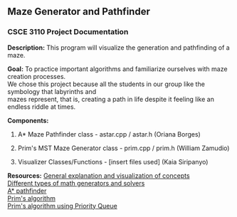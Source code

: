 ## Maze Generator and Pathfinder
### CSCE 3110 Project Documentation

**Description:**
This program will visualize the generation and pathfinding of a maze.

**Goal:**
To practice important algorithms and familiarize ourselves with maze creation processes.  
We chose this project because all the students in our group like the symbology that labyrinths and  
mazes represent, that is, creating a path in life despite it feeling like an endless riddle at times.  

**Components:**


1. A\* Maze Pathfinder class - astar.cpp / astar.h		(Oriana Borges)  

2. Prim's MST Maze Generator class - prim.cpp / prim.h	(William Zamudio)  

3. Visualizer Classes/Functions - [insert files used]	(Kaia Siripanyo)  


**Resources:** 
[General explanation and visualization of concepts](https://emmilco.github.io/path_finder/)  
[Different types of math generators and solvers](https://www.astrolog.org/labyrnth/algrithm.htm)  
[A* pathfinder](https://www.geeksforgeeks.org/a-search-algorithm/)  
[Prim's algorithm](https://www.geeksforgeeks.org/prims-minimum-spanning-tree-mst-greedy-algo-5/)  
[Prim's algorithm using Priority Queue](https://www.geeksforgeeks.org/prims-algorithm-using-priority_queue-stl/) 

